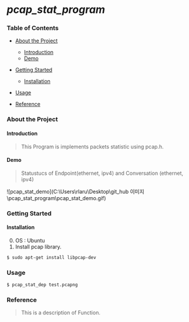 # *pcap_stat_program*
### Table of Contents

* [About the Project](#about-the-project)
  * [Introduction](#introduction)
  * [Demo](#introduction)

* [Getting Started](#getting-started)
  - [Installation](#installation)
* [Usage](#usage)
* [Reference](#reference)

### About the Project

#### Introduction

> This Program is implements packets statistic using pcap.h.

#### Demo

>  Statustucs of Endpoint(ethernet, ipv4) and Conversation (ethernet, ipv4) 

![pcap_stat_demo](C:\Users\rlaru\Desktop\git_hub 이미지\pcap_stat_program\pcap_stat_demo.gif)

### Getting Started

#### Installation

0. OS : Ubuntu
1. Install pcap library.

```sh
$ sudo apt-get install libpcap-dev
```

### Usage

```sh
$ pcap_stat_dep test.pcapng
```

### Reference

> This is a description of Function.